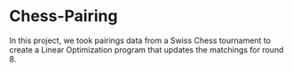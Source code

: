 # Chess-Pairing
In this project, we took pairings data from a Swiss Chess tournament to create a Linear Optimization program that updates the matchings for round 8. 
